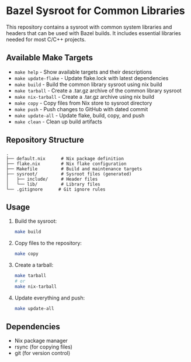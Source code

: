 # Bazel Sysroot for Common Libraries

This repository contains a sysroot with common system libraries and headers that can be used with Bazel builds. It includes essential libraries needed for most C/C++ projects.

## Available Make Targets

- `make help` - Show available targets and their descriptions
- `make update-flake` - Update flake.lock with latest dependencies
- `make build` - Build the common library sysroot using nix build
- `make tarball` - Create a .tar.gz archive of the common library sysroot
- `make nix-tarball` - Create a .tar.gz archive using nix build
- `make copy` - Copy files from Nix store to sysroot directory
- `make push` - Push changes to GitHub with dated commit
- `make update-all` - Update flake, build, copy, and push
- `make clean` - Clean up build artifacts

## Repository Structure

```
.
├── default.nix      # Nix package definition
├── flake.nix        # Nix flake configuration
├── Makefile         # Build and maintenance targets
├── sysroot/         # Sysroot files (generated)
│   ├── include/     # Header files
│   └── lib/         # Library files
└── .gitignore      # Git ignore rules
```

## Usage

1. Build the sysroot:
   ```bash
   make build
   ```

2. Copy files to the repository:
   ```bash
   make copy
   ```

3. Create a tarball:
   ```bash
   make tarball
   # or
   make nix-tarball
   ```

4. Update everything and push:
   ```bash
   make update-all
   ```

## Dependencies

- Nix package manager
- rsync (for copying files)
- git (for version control)
